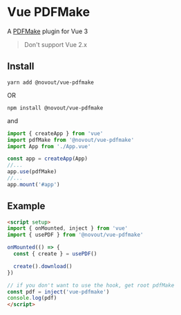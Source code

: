 # Vue PDFMake

A [PDFMake](http://pdfmake.org/#/) plugin for Vue 3

> Don't support Vue 2.x

## Install

`yarn add @novout/vue-pdfmake`

OR

`npm install @novout/vue-pdfmake`

and

```js
import { createApp } from 'vue'
import pdfMake from '@novout/vue-pdfmake'
import App from './App.vue'

const app = createApp(App)
//...
app.use(pdfMake)
//...
app.mount('#app')
```

## Example

```html
<script setup>
import { onMounted, inject } from 'vue'
import { usePDF } from '@novout/vue-pdfmake'

onMounted(() => {
  const { create } = usePDF()

  create().download()
})

// if you don't want to use the hook, get root pdfMake
const pdf = inject('vue-pdfmake')
console.log(pdf)
</script>
```
